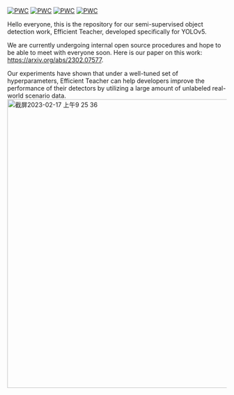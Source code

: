 [![PWC](https://img.shields.io/endpoint.svg?url=https://paperswithcode.com/badge/efficient-teacher-semi-supervised-object/semi-supervised-object-detection-on-coco-10)](https://paperswithcode.com/sota/semi-supervised-object-detection-on-coco-10?p=efficient-teacher-semi-supervised-object)
[![PWC](https://img.shields.io/endpoint.svg?url=https://paperswithcode.com/badge/efficient-teacher-semi-supervised-object/semi-supervised-object-detection-on-coco-2)](https://paperswithcode.com/sota/semi-supervised-object-detection-on-coco-2?p=efficient-teacher-semi-supervised-object)
[![PWC](https://img.shields.io/endpoint.svg?url=https://paperswithcode.com/badge/efficient-teacher-semi-supervised-object/semi-supervised-object-detection-on-coco-5)](https://paperswithcode.com/sota/semi-supervised-object-detection-on-coco-5?p=efficient-teacher-semi-supervised-object)
[![PWC](https://img.shields.io/endpoint.svg?url=https://paperswithcode.com/badge/efficient-teacher-semi-supervised-object/semi-supervised-object-detection-on-coco-1)](https://paperswithcode.com/sota/semi-supervised-object-detection-on-coco-1?p=efficient-teacher-semi-supervised-object)

Hello everyone, this is the repository for our semi-supervised object detection work, Efficient Teacher, developed specifically for YOLOv5. 

We are currently undergoing internal open source procedures and hope to be able to meet with everyone soon. Here is our paper on this work: https://arxiv.org/abs/2302.07577. 

Our experiments have shown that under a well-tuned set of hyperparameters, Efficient Teacher can help developers improve the performance of their detectors by utilizing a large amount of unlabeled real-world scenario data.
<img width="663" alt="截屏2023-02-17 上午9 25 36" src="https://user-images.githubusercontent.com/4092342/219525873-fb803144-f571-4c81-a225-d3489e84bcbe.png">
